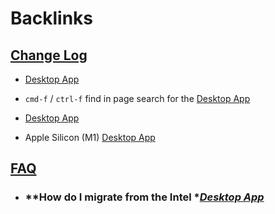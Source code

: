 
# Backlinks
## [Change Log](<Change Log.md>)
- [Desktop App](<Desktop App.md>)

- `cmd-f` / `ctrl-f` find in page search for the [Desktop App](<Desktop App.md>)

- [Desktop App](<Desktop App.md>)

- Apple Silicon (M1) [Desktop App](<Desktop App.md>)

## [FAQ](<FAQ.md>)
- ### **How do I migrate from the Intel **[Desktop App](<Desktop App.md>)*


